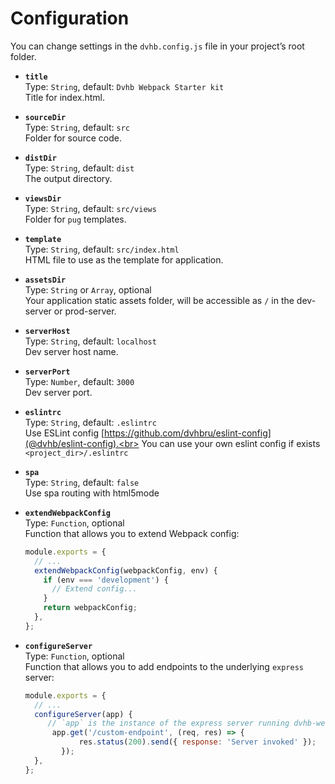 # Configuration

You can change settings in the `dvhb.config.js` file in your project’s root folder.

* **`title`**<br>
  Type: `String`, default: `Dvhb Webpack Starter kit`<br>
  Title for index.html.

* **`sourceDir`**<br>
  Type: `String`, default: `src`<br>
  Folder for source code.

* **`distDir`**<br>
  Type: `String`, default: `dist`<br>
  The output directory.

* **`viewsDir`**<br>
  Type: `String`, default: `src/views`<br>
  Folder for `pug` templates.

* **`template`**<br>
  Type: `String`, default: `src/index.html`<br>
  HTML file to use as the template for application.

* **`assetsDir`**<br>
  Type: `String` or `Array`, optional<br>
  Your application static assets folder, will be accessible as `/` in the dev-server or prod-server.

* **`serverHost`**<br>
  Type: `String`, default: `localhost`<br>
  Dev server host name.

* **`serverPort`**<br>
  Type: `Number`, default: `3000`<br>
  Dev server port.

* **`eslintrc`**<br>
  Type: `String`, default: `.eslintrc`<br>
  Use ESLint config [https://github.com/dvhbru/eslint-config](@dvhb/eslint-config).<br>
  You can use your own eslint config if exists `<project_dir>/.eslintrc`

* **`spa`**<br>
  Type: `String`, default: `false`<br>
  Use spa routing with html5mode

* **`extendWebpackConfig`**<br>
  Type: `Function`, optional<br>
  Function that allows you to extend Webpack config:

  ```javascript
  module.exports = {
    // ...
    extendWebpackConfig(webpackConfig, env) {
      if (env === 'development') {
        // Extend config...
      }
      return webpackConfig;
    },
  };
  ```

* **`configureServer`**<br>
  Type: `Function`, optional<br>
  Function that allows you to add endpoints to the underlying `express` server:

  ```javascript
  module.exports = {
    // ...
    configureServer(app) {
       // `app` is the instance of the express server running dvhb-webpack
    	app.get('/custom-endpoint', (req, res) => {
			  res.status(200).send({ response: 'Server invoked' });
		  });
    },
  };
  ```
